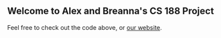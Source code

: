 ## Welcome to Alex and Breanna's CS 188 Project

Feel free to check out the code above, or [our website](https://ardunn.github.io/cs188/).

